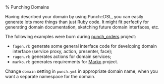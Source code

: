 % Punching Domains

Having described your domain by using Punch::DSL, you can easily generate lots more things than just Ruby code. It might fit perfectly for generating domain documentation, sketching future domain interfaces, etc.

The following examples were born during [punch_orders](https://github.com/nvoynov/punch_orders) project:

- `fagen.rb` generate some general interface code for developing domain interface (service proxy, action, presenter, face);
- `ragen.rb` generates actions for domain services;
- `marko.rb` generates requirements for [Marko](https://github.com/nvoynov/marko) project.

Change `domain` setting in `punch.yml` in appropriate domain name, when you want a separate namespace for the domain.
